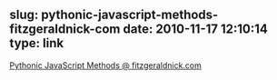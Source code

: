 slug: pythonic-javascript-methods-fitzgeraldnick-com
date: 2010-11-17 12:10:14
type: link
---

[Pythonic JavaScript Methods @ fitzgeraldnick.com](http://fitzgeraldnick.com/weblog/38/)
